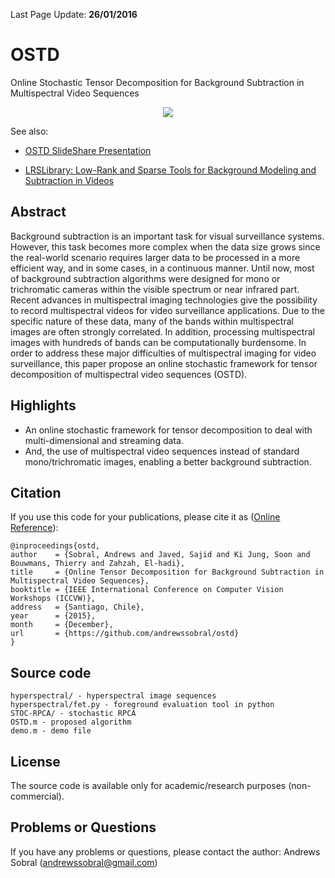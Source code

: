 Last Page Update: **26/01/2016**

# OSTD
Online Stochastic Tensor Decomposition for Background Subtraction in Multispectral Video Sequences

<p align="center"><img src="https://sites.google.com/site/andrewssobral/ostd_demo.png" /></p>

See also:

* [OSTD SlideShare Presentation](http://pt.slideshare.net/andrewssobral/online-stochastic-tensor-decomposition-for-background-subtraction-in-multispectral-video-sequences) 

* [LRSLibrary: Low-Rank and Sparse Tools for Background Modeling and Subtraction in Videos](https://github.com/andrewssobral/lrslibrary)

Abstract
--------
Background subtraction is an important task for visual surveillance systems. However, this task becomes more complex when the data size grows since the real-world scenario requires larger data to be processed in a more efficient way, and in some cases, in a continuous manner. Until now, most of background subtraction algorithms were designed for mono or trichromatic cameras within the visible spectrum or near infrared part. Recent advances in multispectral imaging technologies give the possibility to record multispectral videos for video surveillance applications. Due to the specific nature of these data, many of the bands within multispectral images are often strongly correlated. In addition, processing multispectral images with hundreds of bands can be computationally burdensome. In order to address these major difficulties of multispectral imaging for video surveillance, this paper propose an online stochastic framework for tensor decomposition of multispectral video sequences (OSTD).

Highlights
----------
* An online stochastic framework for tensor decomposition to deal with multi-dimensional and streaming data.
* And, the use of multispectral video sequences instead of standard mono/trichromatic images, enabling a better background subtraction.

Citation
--------
If you use this code for your publications, please cite it as ([Online Reference](https://www.researchgate.net/publication/282770162_Online_Stochastic_Tensor_Decomposition_for_Background_Subtraction_in_Multispectral_Video_Sequences)):
```
@inproceedings{ostd,
author    = {Sobral, Andrews and Javed, Sajid and Ki Jung, Soon and Bouwmans, Thierry and Zahzah, El-hadi},
title     = {Online Tensor Decomposition for Background Subtraction in Multispectral Video Sequences},
booktitle = {IEEE International Conference on Computer Vision Workshops (ICCVW)},
address   = {Santiago, Chile},
year      = {2015},
month     = {December},
url       = {https://github.com/andrewssobral/ostd}
}
```

Source code
-----------
```
hyperspectral/ - hyperspectral image sequences
hyperspectral/fet.py - foreground evaluation tool in python
STOC-RPCA/ - stochastic RPCA
OSTD.m - proposed algorithm
demo.m - demo file
```

License
-------
The source code is available only for academic/research purposes (non-commercial).

Problems or Questions
---------------------
If you have any problems or questions, please contact the author: Andrews Sobral (andrewssobral@gmail.com)
